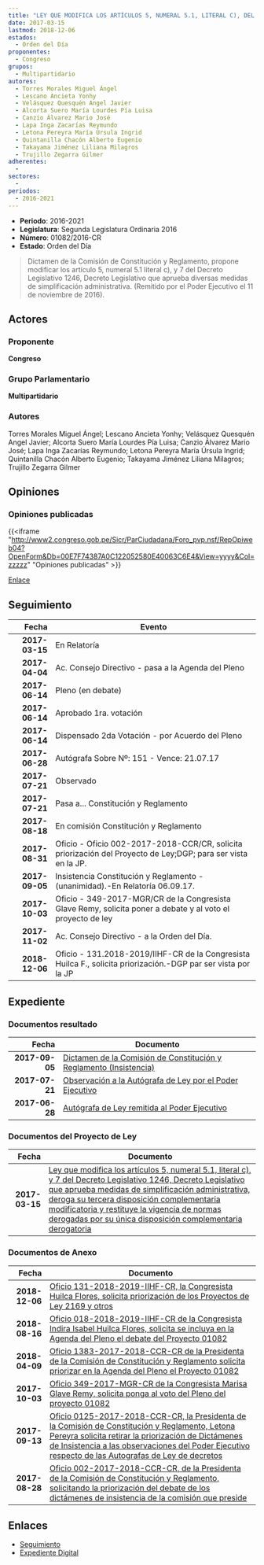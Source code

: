 ```yaml
---
title: "LEY QUE MODIFICA LOS ARTÍCULOS 5, NUMERAL 5.1, LITERAL C), DEL DECRETO LEGISLATIVO 1246, DECRETO LEGISLATIVO QUE APRUEBA MEDIDAS DE SIMPLIFICACIÓN ADMINISTRATIVA, DEROGA SU TERCERA DISPOSICIÓN COMPLEMENTARIA MODIFICATORIA Y RESTITUYE LA VIGENCIA DE NORMAS DEROGADAS POR SU ÚNICA DISPOSICIÓN COMPLEMENTARIA DEROGATORIA"
date: 2017-03-15
lastmod: 2018-12-06
estados: 
  - Orden del Día
proponentes: 
  - Congreso
grupos: 
  - Multipartidario
autores: 
  - Torres Morales Miguel Ángel
  - Lescano Ancieta Yonhy
  - Velásquez Quesquén Angel Javier
  - Alcorta Suero María Lourdes Pía Luisa
  - Canzio Álvarez Mario José
  - Lapa Inga Zacarías Reymundo
  - Letona Pereyra María Úrsula Ingrid
  - Quintanilla Chacón Alberto Eugenio
  - Takayama Jiménez Liliana Milagros
  - Trujillo Zegarra Gilmer
adherentes: 
  - 
sectores: 
  - 
periodos: 
  - 2016-2021
---
```


- **Periodo**: 2016-2021
- **Legislatura**: Segunda Legislatura Ordinaria 2016
- **Número**: 01082/2016-CR
- **Estado**: Orden del Día

> Dictamen de la Comisión de Constitución y Reglamento, propone modificar los artículo 5, numeral 5.1 literal c), y 7 del Decreto Legislativo 1246, Decreto Legislativo que aprueba diversas medidas de simplificación administrativa. (Remitido por el Poder Ejecutivo el 11 de noviembre de 2016).


## Actores

### Proponente

**Congreso**

### Grupo Parlamentario

**Multipartidario**

### Autores

Torres Morales Miguel Ángel; Lescano Ancieta Yonhy; Velásquez Quesquén Angel Javier; Alcorta Suero María Lourdes Pía Luisa; Canzio Álvarez Mario José; Lapa Inga Zacarías Reymundo; Letona Pereyra María Úrsula Ingrid; Quintanilla Chacón Alberto Eugenio; Takayama Jiménez Liliana Milagros; Trujillo Zegarra Gilmer


## Opiniones

### Opiniones publicadas

{{<iframe "http://www2.congreso.gob.pe/Sicr/ParCiudadana/Foro_pvp.nsf/RepOpiweb04?OpenForm&Db=00E7F74387A0C122052580E40063C6E4&View=yyyy&Col=zzzzz" "Opiniones publicadas" >}}

[Enlace](http://www2.congreso.gob.pe/Sicr/ParCiudadana/Foro_pvp.nsf/RepOpiweb04?OpenForm&Db=00E7F74387A0C122052580E40063C6E4&View=yyyy&Col=zzzzz)

## Seguimiento

| Fecha | Evento |
|------:|--------|
| **2017-03-15** | En Relatoría|
| **2017-04-04** | Ac. Consejo Directivo - pasa a la Agenda del Pleno|
| **2017-06-14** | Pleno (en debate)|
| **2017-06-14** | Aprobado 1ra. votación|
| **2017-06-14** | Dispensado 2da Votación - por Acuerdo del Pleno|
| **2017-06-28** | Autógrafa Sobre Nº: 151 - Vence: 21.07.17|
| **2017-07-21** | Observado|
| **2017-07-21** | Pasa a... Constitución y Reglamento|
| **2017-08-18** | En comisión Constitución y Reglamento|
| **2017-08-31** | Oficio - Oficio 002-2017-2018-CCR/CR, solicita priorización del Proyecto de Ley;DGP; para ser vista en la JP.|
| **2017-09-05** | Insistencia Constitución y Reglamento - (unanimidad).-En Relatoría 06.09.17.|
| **2017-10-03** | Oficio - 349-2017-MGR/CR de la Congresista Glave Remy, solicita poner a debate y al voto el proyecto de ley|
| **2017-11-02** | Ac. Consejo Directivo - a la Orden del Día.|
| **2018-12-06** | Oficio - 131.2018-2019/IIHF-CR de la Congresista Huilca F., solicita priorización.-DGP par ser vista por la JP|


## Expediente


### Documentos resultado

| Fecha | Documento |
|------:|--------|
| **2017-09-05** | [Dictamen de la Comisión de Constitución y Reglamento (Insistencia)](http://www.leyes.congreso.gob.pe/Documentos/2016_2021/Dictamenes/Proyectos_de_Ley/01082DC04MAY20170905.pdf) |
| **2017-07-21** | [Observación a la Autógrafa de Ley por el Poder Ejecutivo](http://www.leyes.congreso.gob.pe/Documentos/2016_2021/Observacion_a_la_Autografa/OBAU0108220170721.pdf) |
| **2017-06-28** | [Autógrafa de Ley remitida al Poder Ejecutivo](http://www.leyes.congreso.gob.pe/Documentos/2016_2021/Autografas/Ley_y_de_Resolucion_Legislativa/AU0108220170628.pdf) |

### Documentos del Proyecto de Ley

| Fecha | Documento |
|------:|--------|
| **2017-03-15** | [Ley que modifica los artículos 5, numeral 5.1, literal c), y 7 del Decreto Legislativo 1246, Decreto Legislativo que aprueba medidas de simplificación administrativa, deroga su tercera disposición complementaria modificatoria y restituye la vigencia de normas derogadas por su única disposición complementaria derogatoria](http://www.leyes.congreso.gob.pe/Documentos/2016_2021/Proyectos_de_Ley_y_de_Resoluciones_Legislativas/PL0108220170315.pdf) |

### Documentos de Anexo

| Fecha | Documento |
|------:|--------|
| **2018-12-06** | [Oficio 131-2018-2019-IIHF-CR, la Congresista Huilca Flores, solicita priorización de los Proyectos de Ley 2169 y otros](http://www.leyes.congreso.gob.pe/Documentos/2016_2021/Oficios/Congresistas/OFICIO-131-2018-2019-IIHF-CR.pdf) |
| **2018-08-16** | [Oficio 018-2018-2019-IIHF-CR de la Congresista Indira Isabel Huilca Flores, solicita se incluya en la Agenda del Pleno el debate del Proyecto 01082](http://www.leyes.congreso.gob.pe/Documentos/2016_2021/Oficios/Congresistas/OFICIO-018-2018-2019-IIHF-CR.pdf) |
| **2018-04-09** | [Oficio 1383-2017-2018-CCR-CR de la Presidenta de la Comisión de Constitución y Reglamento solicita priorizar en la Agenda del Pleno el Proyecto 01082](http://www.leyes.congreso.gob.pe/Documentos/2016_2021/Oficios/Comisiones_Ordinarias/OFICIO-1383-2017-2018-CCR-CR.pdf) |
| **2017-10-03** | [Oficio 349-2017-MGR-CR de la Congresista Marisa Glave Remy, solicita ponga al voto del Pleno del proyecto 01082](http://www.leyes.congreso.gob.pe/Documentos/2016_2021/Oficios/Congresistas/OFICIO-349-2017-MGR-CR.pdf) |
| **2017-09-13** | [Oficio 0125-2017-2018-CCR-CR, la Presidenta de la Comisión de Constitución y Reglamento, Letona Pereyra solicita retirar la priorización de Dictámenes de Insistencia a las observaciones del Poder Ejecutivo respecto de las Autografas de Ley de decretos](http://www.leyes.congreso.gob.pe/Documentos/2016_2021/Oficios/Comisiones_Ordinarias/OFICIO-0125-2017-2018-CCR-CR.pdf) |
| **2017-08-28** | [Oficio 002-2017-2018-CCR-CR, de la Presidenta de la Comisión de Constitución y Reglamento, solicitando la priorización del debate de los dictámenes de insistencia de la comisión que preside](http://www.leyes.congreso.gob.pe/Documentos/2016_2021/Oficios/Comisiones_Ordinarias/OFICIO-002-2017-2018-CCR-CR.PDF) |

## Enlaces 

- [Seguimiento](http://www2.congreso.gob.pe/Sicr/TraDocEstProc/CLProLey2016.nsf/f7fff46988ca05b1052578e100829cc7/11e9adb042eacfd2052580e400615a89?OpenDocument)
- [Expediente Digital](http://www2.congreso.gob.pe/Sicr/TraDocEstProc/CLProLey2016.nsf/f7fff46988ca05b1052578e100829cc7/11e9adb042eacfd2052580e400615a89?OpenDocument&Click=05257FB7005EB655.eb71d0cf91d8294e05256cdf006b5706/$Body/0.1C6C)
